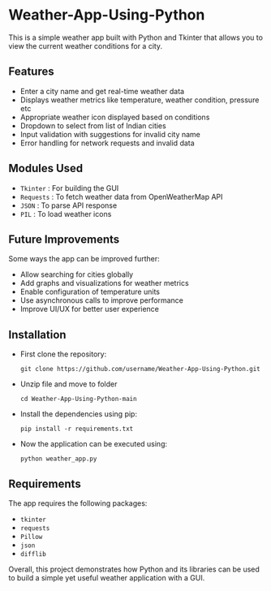 # Weather-App-Using-Python
This is a simple weather app built with Python and Tkinter that allows you to view the current weather conditions for a city.

## Features

- Enter a city name and get real-time weather data
- Displays weather metrics like temperature, weather condition, pressure etc
- Appropriate weather icon displayed based on conditions
- Dropdown to select from list of Indian cities
- Input validation with suggestions for invalid city name
- Error handling for network requests and invalid data

## Modules Used

- ``` Tkinter ``` : For building the GUI
- ``` Requests ``` : To fetch weather data from OpenWeatherMap API
- ``` JSON ``` : To parse API response
- ``` PIL ``` : To load weather icons

## Future Improvements
Some ways the app can be improved further:

- Allow searching for cities globally
- Add graphs and visualizations for weather metrics
- Enable configuration of temperature units
- Use asynchronous calls to improve performance
- Improve UI/UX for better user experience

## Installation
- First clone the repository:
  ```
  git clone https://github.com/username/Weather-App-Using-Python.git
  ```
- Unzip file and move to folder
  ```
  cd Weather-App-Using-Python-main
  ```
- Install the dependencies using pip:
  ```
  pip install -r requirements.txt
  ```
- Now the application can be executed using:
  ```
  python weather_app.py
  ```

## Requirements
The app requires the following packages:

- ``` tkinter ```
- ``` requests ```
- ``` Pillow ```
- ``` json ```
- ``` difflib ```
  
Overall, this project demonstrates how Python and its libraries can be used to build a simple yet useful weather application with a GUI.
